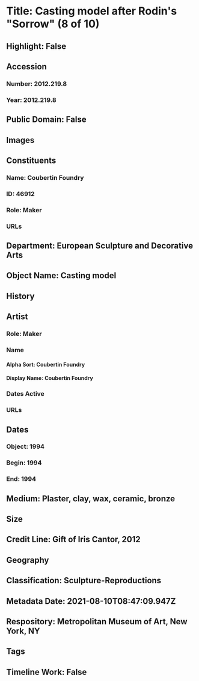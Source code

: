 # Title: Casting model after Rodin's "Sorrow" (8 of 10)
## Highlight: False
## Accession
### Number: 2012.219.8
### Year: 2012.219.8
## Public Domain: False
## Images
## Constituents
### Name: Coubertin Foundry
### ID: 46912
### Role: Maker
### URLs
## Department: European Sculpture and Decorative Arts
## Object Name: Casting model
## History
## Artist
### Role: Maker
### Name
#### Alpha Sort: Coubertin Foundry
#### Display Name: Coubertin Foundry
### Dates Active
### URLs
## Dates
### Object: 1994
### Begin: 1994
### End: 1994
## Medium: Plaster, clay, wax, ceramic, bronze
## Size
## Credit Line: Gift of Iris Cantor, 2012
## Geography
## Classification: Sculpture-Reproductions
## Metadata Date: 2021-08-10T08:47:09.947Z
## Respository: Metropolitan Museum of Art, New York, NY
## Tags
## Timeline Work: False